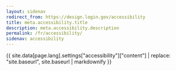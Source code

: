 ```yaml
---
layout: sidenav
redirect_from: https://design.login.gov/accessibility
title: meta.accessibility.title
description: meta.accessibility.description
permalink: /fr/accessibility/
sidenav: accessibility
---
```


{{ site.data[page.lang].settings["accessibility"]["content"] | replace: "site.baseurl", site.baseurl | markdownify }}

